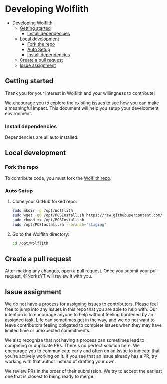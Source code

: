 # Developing Wolflith

- [Developing Wolflith](#developing-Wolflith)
  - [Getting started](#getting-started)
    - [Install dependencies](#install-dependencies)
  - [Local development](#local-development)
    - [Fork the repo](#auto-setup)
    - [Auto Setup](#clone-the-repo)
    - [Install dependencies](#install-dependencies)
  - [Create a pull request](#create-a-pull-request)
  - [Issue assignment](#issue-assignment)

## Getting started

Thank you for your interest in Wolflith and your willingness to contribute!

We encourage you to explore the existing [issues](https://github.com/NorkzYT/Wolflith/issues) to see how you can make a meaningful impact. This document will help you setup your development environment.

### Install dependencies

Dependencies are all auto installed.

## Local development

### Fork the repo

To contribute code, you must fork the [Wolflith repo](https://github.com/NorkzYT/Wolflith).

### Auto Setup

1. Clone your GitHub forked repo:

   ```bash
   sudo mkdir -p /opt/Wolflith
   sudo wget -qO /opt/PCSInstall.sh https://raw.githubusercontent.com/<github_username>/Wolflith/main/PCSMenu/PCSInstall.sh
   sudo chmod +x /opt/PCSInstall.sh
   sudo /opt/PCSInstall.sh --branch="staging"
   ```

2. Go to the Wolflith directory:
   ```sh
   cd /opt/Wolflith
   ```

## Create a pull request

After making any changes, open a pull request. Once you submit your pull request, @NorkzYT will review it with you.

## Issue assignment

We do not have a process for assigning issues to contributors. Please feel free to jump into any issues in this repo that you are able to help with. Our intention is to encourage anyone to help without feeling burdened by an assigned task. Life can sometimes get in the way, and we do not want to leave contributors feeling obligated to complete issues when they may have limited time or unexpected commitments.

We also recognize that not having a process can sometimes lead to competing or duplicate PRs. There's no perfect solution here. We encourage you to communicate early and often on an Issue to indicate that you're actively working on it. If you see that an Issue already has a PR, try working with that author instead of drafting your own.

We review PRs in the order of their submission. We try to accept the earliest one that is closest to being ready to merge.
